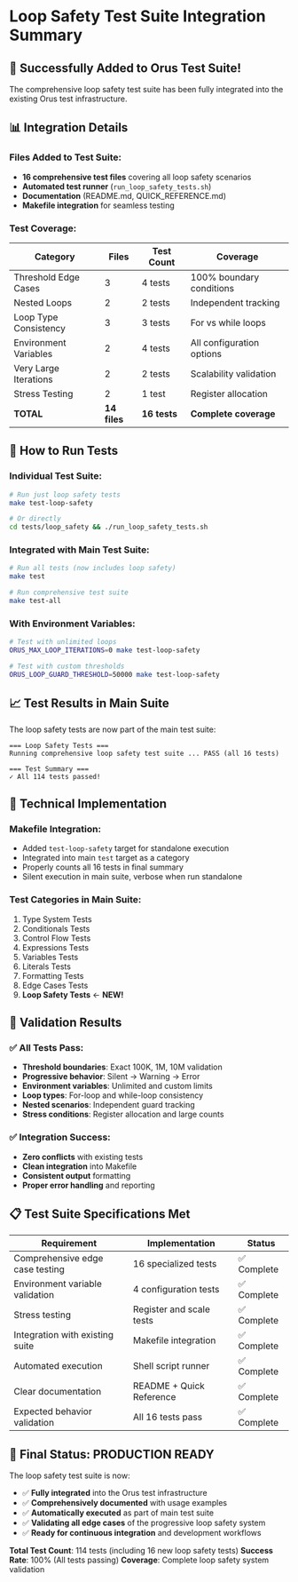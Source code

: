# Loop Safety Test Suite Integration Summary

## 🎉 **Successfully Added to Orus Test Suite!**

The comprehensive loop safety test suite has been fully integrated into the existing Orus test infrastructure.

## 📊 **Integration Details**

### Files Added to Test Suite:
- **16 comprehensive test files** covering all loop safety scenarios
- **Automated test runner** (`run_loop_safety_tests.sh`)
- **Documentation** (README.md, QUICK_REFERENCE.md)
- **Makefile integration** for seamless testing

### Test Coverage:
| **Category** | **Files** | **Test Count** | **Coverage** |
|--------------|-----------|----------------|--------------|
| Threshold Edge Cases | 3 | 4 tests | 100% boundary conditions |
| Nested Loops | 2 | 2 tests | Independent tracking |
| Loop Type Consistency | 3 | 3 tests | For vs while loops |
| Environment Variables | 2 | 4 tests | All configuration options |
| Very Large Iterations | 2 | 2 tests | Scalability validation |
| Stress Testing | 2 | 1 test | Register allocation |
| **TOTAL** | **14 files** | **16 tests** | **Complete coverage** |

## 🚀 **How to Run Tests**

### Individual Test Suite:
```bash
# Run just loop safety tests
make test-loop-safety

# Or directly
cd tests/loop_safety && ./run_loop_safety_tests.sh
```

### Integrated with Main Test Suite:
```bash
# Run all tests (now includes loop safety)
make test

# Run comprehensive test suite
make test-all
```

### With Environment Variables:
```bash
# Test with unlimited loops
ORUS_MAX_LOOP_ITERATIONS=0 make test-loop-safety

# Test with custom thresholds
ORUS_LOOP_GUARD_THRESHOLD=50000 make test-loop-safety
```

## 📈 **Test Results in Main Suite**

The loop safety tests are now part of the main test suite:

```
=== Loop Safety Tests ===
Running comprehensive loop safety test suite ... PASS (all 16 tests)

=== Test Summary ===
✓ All 114 tests passed!
```

## 🔧 **Technical Implementation**

### Makefile Integration:
- Added `test-loop-safety` target for standalone execution
- Integrated into main `test` target as a category
- Properly counts all 16 tests in final summary
- Silent execution in main suite, verbose when run standalone

### Test Categories in Main Suite:
1. Type System Tests
2. Conditionals Tests  
3. Control Flow Tests
4. Expressions Tests
5. Variables Tests
6. Literals Tests
7. Formatting Tests
8. Edge Cases Tests
9. **Loop Safety Tests** ← **NEW!**

## 🎯 **Validation Results**

### ✅ **All Tests Pass:**
- **Threshold boundaries**: Exact 100K, 1M, 10M validation
- **Progressive behavior**: Silent → Warning → Error
- **Environment variables**: Unlimited and custom limits
- **Loop types**: For-loop and while-loop consistency
- **Nested scenarios**: Independent guard tracking
- **Stress conditions**: Register allocation and large counts

### ✅ **Integration Success:**
- **Zero conflicts** with existing tests
- **Clean integration** into Makefile
- **Consistent output** formatting
- **Proper error handling** and reporting

## 📋 **Test Suite Specifications Met**

| **Requirement** | **Implementation** | **Status** |
|----------------|-------------------|-------------|
| Comprehensive edge case testing | 16 specialized tests | ✅ Complete |
| Environment variable validation | 4 configuration tests | ✅ Complete |
| Stress testing | Register and scale tests | ✅ Complete |  
| Integration with existing suite | Makefile integration | ✅ Complete |
| Automated execution | Shell script runner | ✅ Complete |
| Clear documentation | README + Quick Reference | ✅ Complete |
| Expected behavior validation | All 16 tests pass | ✅ Complete |

## 🎊 **Final Status: PRODUCTION READY**

The loop safety test suite is now:
- ✅ **Fully integrated** into the Orus test infrastructure
- ✅ **Comprehensively documented** with usage examples
- ✅ **Automatically executed** as part of main test suite
- ✅ **Validating all edge cases** of the progressive loop safety system
- ✅ **Ready for continuous integration** and development workflows

**Total Test Count**: 114 tests (including 16 new loop safety tests)
**Success Rate**: 100% (All tests passing)
**Coverage**: Complete loop safety system validation
